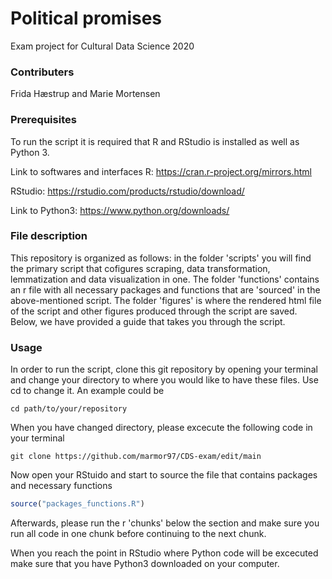 # Political promises
Exam project for Cultural Data Science 2020

### Contributers
Frida Hæstrup and Marie Mortensen

### Prerequisites
To run the script it is required that R and RStudio is installed as well as Python 3.

Link to softwares and interfaces
R: https://cran.r-project.org/mirrors.html

RStudio: https://rstudio.com/products/rstudio/download/

Link to Python3: https://www.python.org/downloads/ 

### File description
This repository is organized as follows: in the folder 'scripts' you will find the primary script that cofigures scraping, data transformation, lemmatization and data visualization in one. The folder 'functions' contains an r file with all necessary packages and functions that are 'sourced' in the above-mentioned script. The folder 'figures' is where the rendered html file of the script and other figures produced through the script are saved. Below, we have provided a guide that takes you through the script.

### Usage 
In order to run the script, clone this git repository by opening your terminal and change your directory to where you would like to have these files. Use cd to change it. An example could be 

```cd path/to/your/repository```

When you have changed directory, please excecute the following code in your terminal 

```git clone https://github.com/marmor97/CDS-exam/edit/main``` 

Now open your RStuido and start to source the file that contains packages and necessary functions
 
 ```r
 source("packages_functions.R")
 ```
 
Afterwards, please run the r 'chunks' below the section and make sure you run all code in one chunk before continuing to the next chunk.

When you reach the point in RStudio where Python code will be excecuted make sure that you have Python3 downloaded on your computer.

